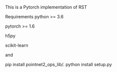 This is a Pytorch implementation of RST

Requirements
python >= 3.6

pytorch >= 1.6

h5py

scikit-learn

and

pip install pointnet2_ops_lib/.
python install setup.py
